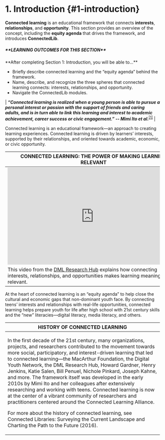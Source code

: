 # 1\. Introduction {#1-introduction}

**Connected learning** is an educational framework that connects **interests**, **relationships**, and **opportunity**. This section provides an overview of the concept, including the **equity agenda** that drives the framework, and introduces **ConnectedLib**.

<div class="table-format objectives"><span class="title"><h5>**LEARNING OUTCOMES FOR THIS SECTION**</h5>**After completing Section 1: Introduction, you will be able to...**<ul><li>Briefly describe connected learning and the “equity agenda” behind the framework.</li><li>Name, describe, and recognize the three spheres that connected learning connects: interests, relationships, and opportunity.</li><li>Navigate the ConnectedLib modules.</li></ul></div>

| **_“Connected learning is realized when a young person is able to pursue a personal interest or passion with the support of friends and caring adults, and is in turn able to link this learning and interest to academic achievement, career success or civic engagement.”  --  Mimi  Ito  et al._**<sup id="927781289720140-footnote-ref-1"><a href="#927781289720140-footnote-1">[1]</a></sup> |


Connected learning is an educational framework—an approach to creating learning experiences. Connected learning is driven by learners’ interests, supported by their relationships, and oriented towards academic, economic, or civic opportunity.

| **CONNECTED LEARNING: THE POWER OF MAKING LEARNING RELEVANT** |
| --- |
|<iframe width="560" height="315" src="https://www.youtube.com/embed/TH6gH6lMDD8?rel=0" frameborder="0" allow="autoplay; encrypted-media" allowfullscreen></iframe>|
|This video from the <a href="https://dmlhub.net/">DML Research Hub</a> explains how connecting interests, relationships, and opportunities makes learning meaningful and relevant. |

At the heart of connected learning is an “equity agenda” to help close the cultural and economic gaps that non-dominant youth face. By connecting teens’ interests and relationships with real-life opportunities, connected learning helps prepare youth for life after high school with 21st century skills and the “new” literacies—digital literacy, media literacy, and others.

| **HISTORY OF CONNECTED LEARNING** |
| --- |
|<p>In the first decade of the 21st century, many organizations, projects, and researchers contributed to the movement towards more social, participatory, and interest-driven learning that led to connected learning—the MacArthur Foundation, the Digital Youth Network, the DML Research Hub, Howard Gardner, Henry Jenkins, Katie Salen, Bill Penuel, Nichole Pinkard, Joseph Kahne, and more. The framework itself was developed in the early 2010s by Mimi Ito and her colleagues after extensively researching and working with teens. Connected learning is now at the center of a vibrant community of researchers and practitioners centered around the Connected Learning Alliance.</p> <p>For more about the history of connected learning, see Connected Libraries: Surveying the Current Landscape and Charting the Path to the Future (2016).</p>|

[^1]: Ito, Mizuko, Kris Gutiérrez, Sonia Livingstone, Bill Penuel, Jean Rhodes, Katie Salen, Juliet Schor, Julian Sefton-Green, and S. Craig Watkins. Connected Learning: An Agenda for Research and Design. Irvine, CA: Digital Media and Learning Research Hub, 2013, 4\.